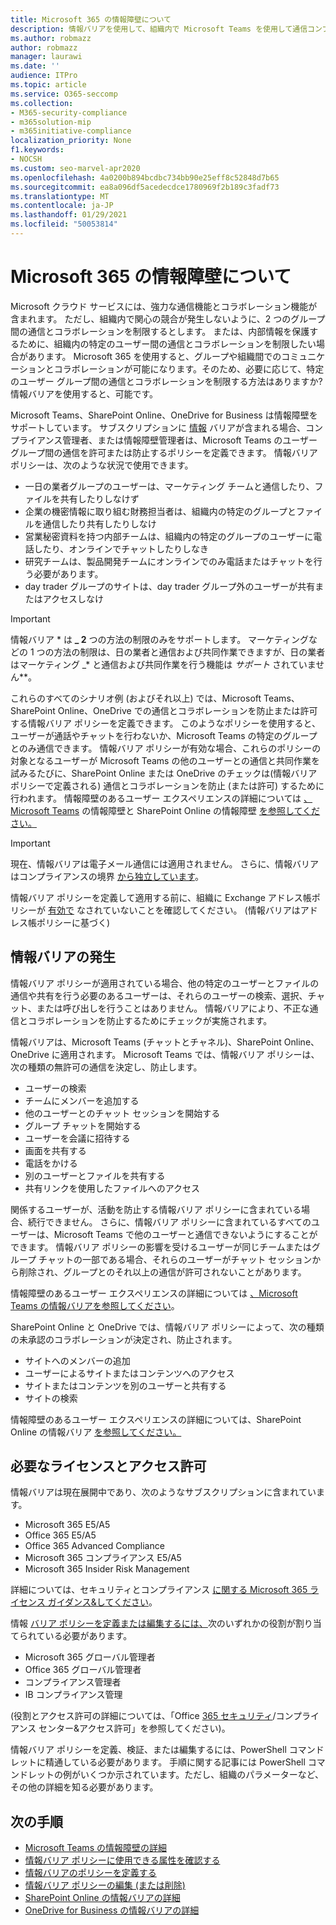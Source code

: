 ```yaml
---
title: Microsoft 365 の情報障壁について
description: 情報バリアを使用して、組織内で Microsoft Teams を使用して通信コンプライアンスを確保します。
ms.author: robmazz
author: robmazz
manager: laurawi
ms.date: ''
audience: ITPro
ms.topic: article
ms.service: O365-seccomp
ms.collection:
- M365-security-compliance
- m365solution-mip
- m365initiative-compliance
localization_priority: None
f1.keywords:
- NOCSH
ms.custom: seo-marvel-apr2020
ms.openlocfilehash: 4a0200b894bcdbc734bb90e25eff8c52848d7b65
ms.sourcegitcommit: ea8a096df5acedecdce1780969f2b189c3fadf73
ms.translationtype: MT
ms.contentlocale: ja-JP
ms.lasthandoff: 01/29/2021
ms.locfileid: "50053814"
---
```

# <a name="learn-about-information-barriers-in-microsoft-365"></a>Microsoft 365 の情報障壁について

Microsoft クラウド サービスには、強力な通信機能とコラボレーション機能が含まれます。 ただし、組織内で関心の競合が発生しないように、2 つのグループ間の通信とコラボレーションを制限するとします。 または、内部情報を保護するために、組織内の特定のユーザー間の通信とコラボレーションを制限したい場合があります。 Microsoft 365 を使用すると、グループや組織間でのコミュニケーションとコラボレーションが可能になります。そのため、必要に応じて、特定のユーザー グループ間の通信とコラボレーションを制限する方法はありますか? 情報バリアを使用すると、可能です。

Microsoft Teams、SharePoint Online、OneDrive for Business は情報障壁をサポートしています。 サブスクリプションに [情報](#required-licenses-and-permissions) バリアが含まれる場合、コンプライアンス管理者、または情報障壁管理者は、Microsoft Teams のユーザー グループ間の通信を許可または防止するポリシーを定義できます。 情報バリア ポリシーは、次のような状況で使用できます。

- 一日の業者グループのユーザーは、マーケティング チームと通信したり、ファイルを共有したりしなけず
- 企業の機密情報に取り組む財務担当者は、組織内の特定のグループとファイルを通信したり共有したりしなけ
- 営業秘密資料を持つ内部チームは、組織内の特定のグループのユーザーに電話したり、オンラインでチャットしたりしなき
- 研究チームは、製品開発チームにオンラインでのみ電話またはチャットを行う必要があります。
- day trader グループのサイトは、day trader グループ外のユーザーが共有またはアクセスしなけ

> [!IMPORTANT]
> 情報バリア * は **_ 2** つの方法の制限のみをサポートします。 マーケティングなどの 1 つの方法の制限は、日の業者と通信および共同作業できますが、日の業者はマーケティング _* と通信および共同作業を行う機能は _サポート_ されていません**。

これらのすべてのシナリオ例 (およびそれ以上) では、Microsoft Teams、SharePoint Online、OneDrive での通信とコラボレーションを防止または許可する情報バリア ポリシーを定義できます。 このようなポリシーを使用すると、ユーザーが通話やチャットを行わないか、Microsoft Teams の特定のグループとのみ通信できます。 情報バリア ポリシーが有効な場合、これらのポリシーの対象となるユーザーが Microsoft Teams の他のユーザーとの通信と共同作業を試みるたびに、SharePoint Online または OneDrive のチェックは(情報バリア ポリシーで定義される) 通信とコラボレーションを防止 (または許可) するために行われます。 情報障壁のあるユーザー エクスペリエンスの詳細については [、Microsoft Teams](https://docs.microsoft.com/MicrosoftTeams/information-barriers-in-teams) の情報障壁と SharePoint Online の情報障壁 [を参照してください。](https://docs.microsoft.com/sharepoint/information-barriers)

> [!IMPORTANT]
> 現在、情報バリアは電子メール通信には適用されません。 さらに、情報バリアはコンプライアンスの境界 [から独立しています](set-up-compliance-boundaries.md)。<p> 情報バリア ポリシーを定義して適用する前に、組織に Exchange アドレス帳ポリシーが [有効で](https://docs.microsoft.com/exchange/address-books/address-book-policies/address-book-policies) なされていないことを確認してください。 (情報バリアはアドレス帳ポリシーに基づく)

## <a name="what-happens-with-information-barriers"></a>情報バリアの発生

情報バリア ポリシーが適用されている場合、他の特定のユーザーとファイルの通信や共有を行う必要のあるユーザーは、それらのユーザーの検索、選択、チャット、または呼び出しを行うことはありません。 情報バリアにより、不正な通信とコラボレーションを防止するためにチェックが実施されます。 

情報バリアは、Microsoft Teams (チャットとチャネル)、SharePoint Online、OneDrive に適用されます。 Microsoft Teams では、情報バリア ポリシーは、次の種類の無許可の通信を決定し、防止します。

- ユーザーの検索
- チームにメンバーを追加する
- 他のユーザーとのチャット セッションを開始する
- グループ チャットを開始する
- ユーザーを会議に招待する
- 画面を共有する
- 電話をかける
- 別のユーザーとファイルを共有する
- 共有リンクを使用したファイルへのアクセス

関係するユーザーが、活動を防止する情報バリア ポリシーに含まれている場合、続行できません。 さらに、情報バリア ポリシーに含まれているすべてのユーザーは、Microsoft Teams で他のユーザーと通信できないようにすることができます。 情報バリア ポリシーの影響を受けるユーザーが同じチームまたはグループ チャットの一部である場合、それらのユーザーがチャット セッションから削除され、グループとのそれ以上の通信が許可されないことがあります。

情報障壁のあるユーザー エクスペリエンスの詳細については [、Microsoft Teams の情報バリアを参照してください](https://docs.microsoft.com/MicrosoftTeams/information-barriers-in-teams)。

SharePoint Online と OneDrive では、情報バリア ポリシーによって、次の種類の未承認のコラボレーションが決定され、防止されます。

- サイトへのメンバーの追加
- ユーザーによるサイトまたはコンテンツへのアクセス
- サイトまたはコンテンツを別のユーザーと共有する
- サイトの検索 

情報障壁のあるユーザー エクスペリエンスの詳細については、SharePoint Online の情報バリア [を参照してください。](https://docs.microsoft.com/sharepoint/information-barriers)

## <a name="required-licenses-and-permissions"></a>必要なライセンスとアクセス許可

情報バリアは現在展開中であり、次のようなサブスクリプションに含まれています。

- Microsoft 365 E5/A5
- Office 365 E5/A5
- Office 365 Advanced Compliance
- Microsoft 365 コンプライアンス E5/A5
- Microsoft 365 Insider Risk Management

詳細については、セキュリティとコンプライアンス [に関する Microsoft 365 ライセンス ガイダンス&してください](https://docs.microsoft.com/office365/servicedescriptions/microsoft-365-service-descriptions/microsoft-365-tenantlevel-services-licensing-guidance/microsoft-365-security-compliance-licensing-guidance#information-protection)。

情報 [バリア ポリシーを定義または編集するには、](information-barriers-policies.md)次のいずれかの役割が割り当てられている必要があります。

- Microsoft 365 グローバル管理者
- Office 365 グローバル管理者
- コンプライアンス管理者
- IB コンプライアンス管理

(役割とアクセス許可の詳細については、「Office [365 セキュリティ](../security/office-365-security/permissions-in-the-security-and-compliance-center.md)/コンプライアンス センター&アクセス許可」を参照してください)。

情報バリア ポリシーを定義、検証、または編集するには、PowerShell コマンドレットに精通している必要があります。 手順に関する記事には PowerShell コマンドレットの例[](information-barriers-policies.md)がいくつか示されています。ただし、組織のパラメーターなど、その他の詳細を知る必要があります。

## <a name="next-steps"></a>次の手順

- [Microsoft Teams の情報障壁の詳細](https://docs.microsoft.com/MicrosoftTeams/information-barriers-in-teams)
- [情報バリア ポリシーに使用できる属性を確認する](information-barriers-attributes.md)
- [情報バリアのポリシーを定義する](information-barriers-policies.md)
- [情報バリア ポリシーの編集 (または削除)](information-barriers-edit-segments-policies.md)
- [SharePoint Online の情報バリアの詳細](https://docs.microsoft.com/sharepoint/information-barriers)
- [OneDrive for Business の情報バリアの詳細](https://docs.microsoft.com/onedrive/information-barriers)
